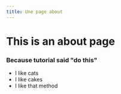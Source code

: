 ```yaml
---
title: Une page about
---
```



# This is an about page
### Because tutorial said "do this"

- I like cats
- I like cakes
- I like that method


